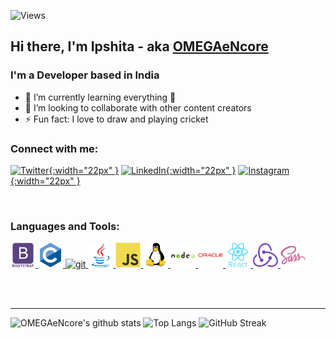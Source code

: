 ![Views](https://komarev.com/ghpvc/?username=OMEGAeNcore&style=flat-square&color=lightgrey)

## Hi there, I'm Ipshita - aka [OMEGAeNcore](https://github.com/OMEGAeNcore)

### I'm a Developer based in India

- 🌱 I’m currently learning everything 🤣
- 👯 I’m looking to collaborate with other content creators
- ⚡ Fun fact: I love to draw and playing cricket


### Connect with me:

[![Twitter](https://cdn.jsdelivr.net/npm/simple-icons@v3/icons/twitter.svg){:width="22px" }](https://twitter.com/IpshitaSolo)
[![LinkedIn](https://cdn.jsdelivr.net/npm/simple-icons@v3/icons/linkedin.svg){:width="22px" }](https://www.linkedin.com/in/ipshita-chakraborty/)
[![Instagram](https://cdn.jsdelivr.net/npm/simple-icons@v3/icons/instagram.svg){:width="22px" }](https://www.instagram.com/bobby_omega_solo/)

<!-- <p align="left"> <a href="https://twitter.com/IpshitaSolo" target="_blank"> <img align="left" alt="Ipshita Chakraborty | Twitter" width="22px" src="https://cdn.jsdelivr.net/npm/simple-icons@v3/icons/twitter.svg" /> </a> <a href="https://www.linkedin.com/in/ipshita-chakraborty/" target="_blank"> <img align="left" alt="Ipshita Chakraborty | LinkedIn" width="22px" src="https://cdn.jsdelivr.net/npm/simple-icons@v3/icons/linkedin.svg" /> </a> <a href="https://www.instagram.com/bobby_omega_solo/" target="_blank"> <img align="left" alt="Ipshita Chakraborty | Instagram" width="22px" src="https://cdn.jsdelivr.net/npm/simple-icons@v3/icons/instagram.svg" /> </a> </p> -->

<br />

<h3 align="left">Languages and Tools:</h3>
<p align="left"> <a href="https://getbootstrap.com" target="_blank"> <img src="https://raw.githubusercontent.com/devicons/devicon/master/icons/bootstrap/bootstrap-plain-wordmark.svg" alt="bootstrap" width="40" height="40"/> </a> <a href="https://www.cprogramming.com/" target="_blank"> <img src="https://raw.githubusercontent.com/devicons/devicon/master/icons/c/c-original.svg" alt="c" width="40" height="40"/> </a> <a href="https://git-scm.com/" target="_blank"> <img src="https://www.vectorlogo.zone/logos/git-scm/git-scm-icon.svg" alt="git" width="40" height="40"/> </a> <a href="https://www.java.com" target="_blank"> <img src="https://raw.githubusercontent.com/devicons/devicon/master/icons/java/java-original.svg" alt="java" width="40" height="40"/> </a> <a href="https://developer.mozilla.org/en-US/docs/Web/JavaScript" target="_blank"> <img src="https://raw.githubusercontent.com/devicons/devicon/master/icons/javascript/javascript-original.svg" alt="javascript" width="40" height="40"/> </a> <a href="https://www.linux.org/" target="_blank"> <img src="https://raw.githubusercontent.com/devicons/devicon/master/icons/linux/linux-original.svg" alt="linux" width="40" height="40"/> </a> <a href="https://nodejs.org" target="_blank"> <img src="https://raw.githubusercontent.com/devicons/devicon/master/icons/nodejs/nodejs-original-wordmark.svg" alt="nodejs" width="40" height="40"/> </a> <a href="https://www.oracle.com/" target="_blank"> <img src="https://raw.githubusercontent.com/devicons/devicon/master/icons/oracle/oracle-original.svg" alt="oracle" width="40" height="40"/> </a> <a href="https://reactjs.org/" target="_blank"> <img src="https://raw.githubusercontent.com/devicons/devicon/master/icons/react/react-original-wordmark.svg" alt="react" width="40" height="40"/> </a> <a href="https://redux.js.org" target="_blank"> <img src="https://raw.githubusercontent.com/devicons/devicon/master/icons/redux/redux-original.svg" alt="redux" width="40" height="40"/> </a> <a href="https://sass-lang.com" target="_blank"> <img src="https://raw.githubusercontent.com/devicons/devicon/master/icons/sass/sass-original.svg" alt="sass" width="40" height="40"/> </a> </p>
<br />
<br />

---
![OMEGAeNcore's github stats](https://github-readme-stats.vercel.app/api?username=OMEGAeNcore&show_icons=true&include_all_commits=true&theme=radical&hide=stars)
![Top Langs](https://github-readme-stats.vercel.app/api/top-langs/?username=OMEGAeNcore&theme=radical)
![GitHub Streak](https://github-readme-streak-stats.herokuapp.com/?user=OMEGAeNcore&theme=radical)
